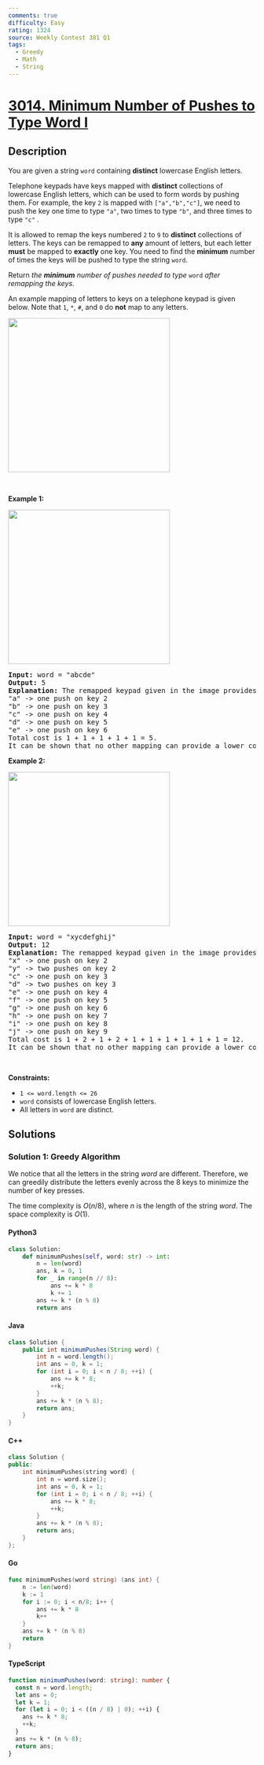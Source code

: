 ```yaml
---
comments: true
difficulty: Easy
rating: 1324
source: Weekly Contest 381 Q1
tags:
  - Greedy
  - Math
  - String
---
```


<!-- problem:start -->

# [3014. Minimum Number of Pushes to Type Word I](https://leetcode.com/problems/minimum-number-of-pushes-to-type-word-i)

## Description

<!-- description:start -->

<p>You are given a string <code>word</code> containing <strong>distinct</strong> lowercase English letters.</p>

<p>Telephone keypads have keys mapped with <strong>distinct</strong> collections of lowercase English letters, which can be used to form words by pushing them. For example, the key <code>2</code> is mapped with <code>[&quot;a&quot;,&quot;b&quot;,&quot;c&quot;]</code>, we need to push the key one time to type <code>&quot;a&quot;</code>, two times to type <code>&quot;b&quot;</code>, and three times to type <code>&quot;c&quot;</code> <em>.</em></p>

<p>It is allowed to remap the keys numbered <code>2</code> to <code>9</code> to <strong>distinct</strong> collections of letters. The keys can be remapped to <strong>any</strong> amount of letters, but each letter <strong>must</strong> be mapped to <strong>exactly</strong> one key. You need to find the <strong>minimum</strong> number of times the keys will be pushed to type the string <code>word</code>.</p>

<p>Return <em>the <strong>minimum</strong> number of pushes needed to type </em><code>word</code> <em>after remapping the keys</em>.</p>

<p>An example mapping of letters to keys on a telephone keypad is given below. Note that <code>1</code>, <code>*</code>, <code>#</code>, and <code>0</code> do <strong>not</strong> map to any letters.</p>
<img alt="" src="https://fastly.jsdelivr.net/gh/doocs/leetcode@main/solution/3000-3099/3014.Minimum%20Number%20of%20Pushes%20to%20Type%20Word%20I/images/keypaddesc.png" style="width: 329px; height: 313px;" />
<p>&nbsp;</p>
<p><strong class="example">Example 1:</strong></p>
<img alt="" src="https://fastly.jsdelivr.net/gh/doocs/leetcode@main/solution/3000-3099/3014.Minimum%20Number%20of%20Pushes%20to%20Type%20Word%20I/images/keypadv1e1.png" style="width: 329px; height: 313px;" />
<pre>
<strong>Input:</strong> word = &quot;abcde&quot;
<strong>Output:</strong> 5
<strong>Explanation:</strong> The remapped keypad given in the image provides the minimum cost.
&quot;a&quot; -&gt; one push on key 2
&quot;b&quot; -&gt; one push on key 3
&quot;c&quot; -&gt; one push on key 4
&quot;d&quot; -&gt; one push on key 5
&quot;e&quot; -&gt; one push on key 6
Total cost is 1 + 1 + 1 + 1 + 1 = 5.
It can be shown that no other mapping can provide a lower cost.
</pre>

<p><strong class="example">Example 2:</strong></p>
<img alt="" src="https://fastly.jsdelivr.net/gh/doocs/leetcode@main/solution/3000-3099/3014.Minimum%20Number%20of%20Pushes%20to%20Type%20Word%20I/images/keypadv1e2.png" style="width: 329px; height: 313px;" />
<pre>
<strong>Input:</strong> word = &quot;xycdefghij&quot;
<strong>Output:</strong> 12
<strong>Explanation:</strong> The remapped keypad given in the image provides the minimum cost.
&quot;x&quot; -&gt; one push on key 2
&quot;y&quot; -&gt; two pushes on key 2
&quot;c&quot; -&gt; one push on key 3
&quot;d&quot; -&gt; two pushes on key 3
&quot;e&quot; -&gt; one push on key 4
&quot;f&quot; -&gt; one push on key 5
&quot;g&quot; -&gt; one push on key 6
&quot;h&quot; -&gt; one push on key 7
&quot;i&quot; -&gt; one push on key 8
&quot;j&quot; -&gt; one push on key 9
Total cost is 1 + 2 + 1 + 2 + 1 + 1 + 1 + 1 + 1 + 1 = 12.
It can be shown that no other mapping can provide a lower cost.
</pre>

<p>&nbsp;</p>
<p><strong>Constraints:</strong></p>

<ul>
	<li><code>1 &lt;= word.length &lt;= 26</code></li>
	<li><code>word</code> consists of lowercase English letters.</li>
	<li>All letters in <code>word</code> are distinct.</li>
</ul>

<!-- description:end -->

## Solutions

<!-- solution:start -->

### Solution 1: Greedy Algorithm

We notice that all the letters in the string $word$ are different. Therefore, we can greedily distribute the letters evenly across the $8$ keys to minimize the number of key presses.

The time complexity is $O(n / 8)$, where $n$ is the length of the string $word$. The space complexity is $O(1)$.

<!-- tabs:start -->

#### Python3

```python
class Solution:
    def minimumPushes(self, word: str) -> int:
        n = len(word)
        ans, k = 0, 1
        for _ in range(n // 8):
            ans += k * 8
            k += 1
        ans += k * (n % 8)
        return ans
```

#### Java

```java
class Solution {
    public int minimumPushes(String word) {
        int n = word.length();
        int ans = 0, k = 1;
        for (int i = 0; i < n / 8; ++i) {
            ans += k * 8;
            ++k;
        }
        ans += k * (n % 8);
        return ans;
    }
}
```

#### C++

```cpp
class Solution {
public:
    int minimumPushes(string word) {
        int n = word.size();
        int ans = 0, k = 1;
        for (int i = 0; i < n / 8; ++i) {
            ans += k * 8;
            ++k;
        }
        ans += k * (n % 8);
        return ans;
    }
};
```

#### Go

```go
func minimumPushes(word string) (ans int) {
	n := len(word)
	k := 1
	for i := 0; i < n/8; i++ {
		ans += k * 8
		k++
	}
	ans += k * (n % 8)
	return
}
```

#### TypeScript

```ts
function minimumPushes(word: string): number {
  const n = word.length;
  let ans = 0;
  let k = 1;
  for (let i = 0; i < ((n / 8) | 0); ++i) {
    ans += k * 8;
    ++k;
  }
  ans += k * (n % 8);
  return ans;
}
```

<!-- tabs:end -->

<!-- solution:end -->

<!-- problem:end -->
